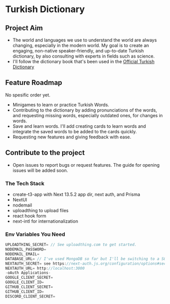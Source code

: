 # Turkish Dictionary

## Project Aim
- The world and languages we use to understand the world are always changing, especially in the modern world. My goal is to create an engaging, non-native speaker-friendly, and up-to-date Turkish dictionary, by also consulting with experts in fields such as science.
- I'll follow the dictionary book that's been used in the [Official Turkish Dictionary](https://sozluk.gov.tr)

## Feature Roadmap
No spesific order yet.
- Minigames to learn or practice Turkish Words.
- Contributing to the dictionary by adding pronunciations of the words, and requesting missing words, especially outdated ones, for changes in words.
- Save and learn words. I'll add creating cards to learn words and integrate the saved words to be added to the cards quickly.
- Requesting new features and giving feedback with ease.

## Contribute to the project
- Open issues to report bugs or request features. The guide for opening issues will be added soon.
### The Tech Stack
- create-t3-app with Next 13.5.2 app dir, next auth, and Prisma
- NextUI
- nodemail
- uploadthing to upload files
- react hook form
- next-intl for internationalization

### Env Variables You Need
````ts
UPLOADTHING_SECRET= // See uploadthing.com to get started.
NODEMAIL_PASSWORD=
NODEMAIL_EMAIL=
DATABASE_URL= // I've used MongoDB so far but I'll be switching to a SQL database, probably to PostgreSQL.
NEXTAUTH_SECRET= see https://next-auth.js.org/configuration/options#secret
NEXTAUTH_URL= http://localhost:3000
-oAuth Applications-
GOOGLE_CLIENT_SECRET=
GOOGLE_CLIENT_ID=
GITHUB_CLIENT_SECRET=
GITHUB_CLIENT_ID=
DISCORD_CLIENT_SECRET=
````
